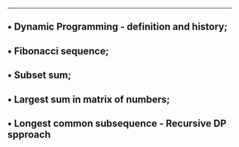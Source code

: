 ---------------------------------------------------
• Dynamic Programming - definition and history;
-----------------------------------------------------
• Fibonacci sequence;
-------------------------------------------------------
• Subset sum;
------------------------------------------------------------
• Largest sum in matrix of numbers;
------------------------------------------------------------
• Longest common subsequence - Recursive DP spproach
--------------------------------------------------------
